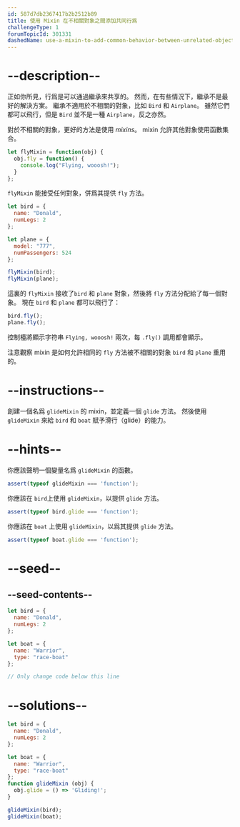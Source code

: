 ```yaml
---
id: 587d7db2367417b2b2512b89
title: 使用 Mixin 在不相關對象之間添加共同行爲
challengeType: 1
forumTopicId: 301331
dashedName: use-a-mixin-to-add-common-behavior-between-unrelated-objects
---
```


# --description--

正如你所見，行爲是可以通過繼承來共享的。 然而，在有些情況下，繼承不是最好的解決方案。 繼承不適用於不相關的對象，比如 `Bird` 和 `Airplane`。 雖然它們都可以飛行，但是 `Bird` 並不是一種 `Airplane`，反之亦然。

對於不相關的對象，更好的方法是使用 <dfn>mixins</dfn>。 mixin 允許其他對象使用函數集合。

```js
let flyMixin = function(obj) {
  obj.fly = function() {
    console.log("Flying, wooosh!");
  }
};
```

`flyMixin` 能接受任何對象，併爲其提供 `fly` 方法。

```js
let bird = {
  name: "Donald",
  numLegs: 2
};

let plane = {
  model: "777",
  numPassengers: 524
};

flyMixin(bird);
flyMixin(plane);
```

這裏的 `flyMixin` 接收了`bird` 和 `plane` 對象，然後將 `fly` 方法分配給了每一個對象。 現在 `bird` 和 `plane` 都可以飛行了：

```js
bird.fly();
plane.fly();
```

控制檯將顯示字符串 `Flying, wooosh!` 兩次，每 `.fly()` 調用都會顯示。

注意觀察 mixin 是如何允許相同的 `fly` 方法被不相關的對象 `bird` 和 `plane` 重用的。

# --instructions--

創建一個名爲 `glideMixin` 的 mixin，並定義一個 `glide` 方法。 然後使用 `glideMixin` 來給 `bird` 和 `boat` 賦予滑行（glide）的能力。

# --hints--

你應該聲明一個變量名爲 `glideMixin` 的函數。

```js
assert(typeof glideMixin === 'function');
```

你應該在 `bird`上使用 `glideMixin`，以提供 `glide` 方法。

```js
assert(typeof bird.glide === 'function');
```

你應該在 `boat` 上使用 `glideMixin`，以爲其提供 `glide` 方法。

```js
assert(typeof boat.glide === 'function');
```

# --seed--

## --seed-contents--

```js
let bird = {
  name: "Donald",
  numLegs: 2
};

let boat = {
  name: "Warrior",
  type: "race-boat"
};

// Only change code below this line
```

# --solutions--

```js
let bird = {
  name: "Donald",
  numLegs: 2
};

let boat = {
  name: "Warrior",
  type: "race-boat"
};
function glideMixin (obj) {
  obj.glide = () => 'Gliding!';
}

glideMixin(bird);
glideMixin(boat);
```
